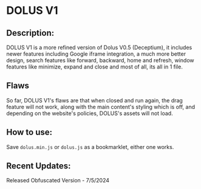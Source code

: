 # DOLUS V1

## Description:

DOLUS V1 is a more refined version of Dolus V0.5 (Deceptium), it includes newer features including Google iframe integration, a much more better design, search features like forward, backward, home and refresh, window features like minimize, expand and close and most of all, its all in 1 file.

## Flaws

So far, DOLUS V1's flaws are that when closed and run again, the drag feature will not work, along with the main content's styling which is off, and depending on the website's policies, DOLUS's assets will not load. 

## How to use:

Save `dolus.min.js` or `dolus.js` as a bookmarklet, either one works.

## Recent Updates:

Released Obfuscated Version - 7/5/2024
